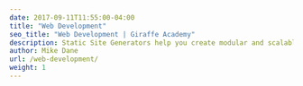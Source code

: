 ```yaml
---
date: 2017-09-11T11:55:00-04:00
title: "Web Development"
seo_title: "Web Development | Giraffe Academy"
description: Static Site Generators help you create modular and scalable static websites with ease
author: Mike Dane
url: /web-development/
weight: 1
---
```

